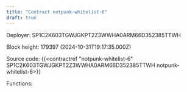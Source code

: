 ```yaml
---
title: "Contract notpunk-whitelist-6"
draft: true
---
```

Deployer: SP1C2K603TGWJGKPT2Z3WWHA0ARM66D352385TTWH


 



Block height: 179397 (2024-10-31T19:17:35.000Z)

Source code: {{<contractref "notpunk-whitelist-6" SP1C2K603TGWJGKPT2Z3WWHA0ARM66D352385TTWH notpunk-whitelist-6>}}

Functions:


